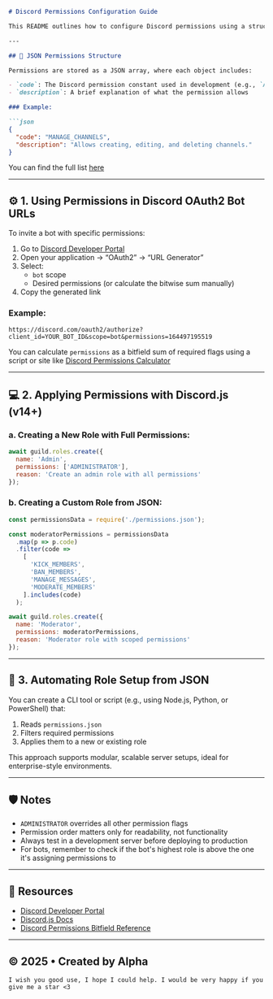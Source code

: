 ```markdown
# Discord Permissions Configuration Guide

This README outlines how to configure Discord permissions using a structured JSON file. It provides examples for bot developers and server administrators to apply permissions programmatically or manually.

---

## 📁 JSON Permissions Structure

Permissions are stored as a JSON array, where each object includes:

- `code`: The Discord permission constant used in development (e.g., `ADMINISTRATOR`)
- `description`: A brief explanation of what the permission allows

### Example:

```json
{
  "code": "MANAGE_CHANNELS",
  "description": "Allows creating, editing, and deleting channels."
}
```

You can find the full list [here](./permissions.json)

---

## ⚙️ 1. Using Permissions in Discord OAuth2 Bot URLs

To invite a bot with specific permissions:

1. Go to [Discord Developer Portal](https://discord.com/developers/applications)
2. Open your application → “OAuth2” → “URL Generator”
3. Select:
   - `bot` scope
   - Desired permissions (or calculate the bitwise sum manually)
4. Copy the generated link

### Example:

```
https://discord.com/oauth2/authorize?client_id=YOUR_BOT_ID&scope=bot&permissions=164497195519
```

You can calculate `permissions` as a bitfield sum of required flags using a script or site like [Discord Permissions Calculator](https://discordapi.com/permissions.html)

---

## 💻 2. Applying Permissions with Discord.js (v14+)

### a. Creating a New Role with Full Permissions:

```js
await guild.roles.create({
  name: 'Admin',
  permissions: ['ADMINISTRATOR'],
  reason: 'Create an admin role with all permissions'
});
```

### b. Creating a Custom Role from JSON:

```js
const permissionsData = require('./permissions.json');

const moderatorPermissions = permissionsData
  .map(p => p.code)
  .filter(code =>
    [
      'KICK_MEMBERS',
      'BAN_MEMBERS',
      'MANAGE_MESSAGES',
      'MODERATE_MEMBERS'
    ].includes(code)
  );

await guild.roles.create({
  name: 'Moderator',
  permissions: moderatorPermissions,
  reason: 'Moderator role with scoped permissions'
});
```

---

## 🔄 3. Automating Role Setup from JSON

You can create a CLI tool or script (e.g., using Node.js, Python, or PowerShell) that:

1. Reads `permissions.json`
2. Filters required permissions
3. Applies them to a new or existing role

This approach supports modular, scalable server setups, ideal for enterprise-style environments.

---

## 🛡️ Notes

- `ADMINISTRATOR` overrides all other permission flags
- Permission order matters only for readability, not functionality
- Always test in a development server before deploying to production
- For bots, remember to check if the bot's highest role is above the one it's assigning permissions to

---

## 📎 Resources

- [Discord Developer Portal](https://discord.com/developers/applications)
- [Discord.js Docs](https://discord.js.org/#/docs/)
- [Discord Permissions Bitfield Reference](https://discord.com/developers/docs/topics/permissions)

---

## © 2025 • Created by Alpha
```
I wish you good use, I hope I could help. I would be very happy if you give me a star <3
